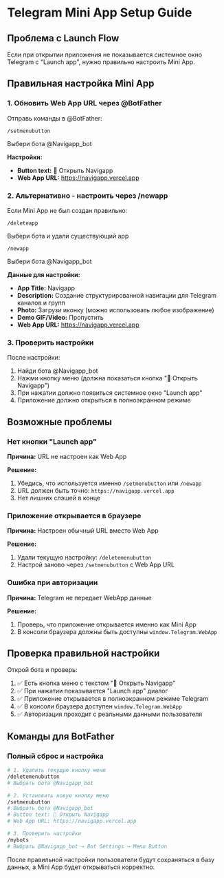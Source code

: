 # Telegram Mini App Setup Guide

## Проблема с Launch Flow

Если при открытии приложения не показывается системное окно Telegram с "Launch app", нужно правильно настроить Mini App.

## Правильная настройка Mini App

### 1. Обновить Web App URL через @BotFather

Отправь команды в @BotFather:

```
/setmenubutton
```

Выбери бота @Navigapp_bot

**Настройки:**
- **Button text:** 🚀 Открыть Navigapp
- **Web App URL:** https://navigapp.vercel.app

### 2. Альтернативно - настроить через /newapp

Если Mini App не был создан правильно:

```
/deleteapp
```
Выбери бота и удали существующий app

```
/newapp
```
Выбери бота @Navigapp_bot

**Данные для настройки:**
- **App Title:** Navigapp
- **Description:** Создание структурированной навигации для Telegram каналов и групп
- **Photo:** Загрузи иконку (можно использовать любое изображение)
- **Demo GIF/Video:** Пропустить
- **Web App URL:** https://navigapp.vercel.app

### 3. Проверить настройки

После настройки:

1. Найди бота @Navigapp_bot
2. Нажми кнопку меню (должна показаться кнопка "🚀 Открыть Navigapp")
3. При нажатии должно появиться системное окно "Launch app"
4. Приложение должно открыться в полноэкранном режиме

## Возможные проблемы

### Нет кнопки "Launch app"

**Причина:** URL не настроен как Web App

**Решение:**
1. Убедись, что используется именно `/setmenubutton` или `/newapp`
2. URL должен быть точно: `https://navigapp.vercel.app`
3. Нет лишних слэшей в конце

### Приложение открывается в браузере

**Причина:** Настроен обычный URL вместо Web App

**Решение:**
1. Удали текущую настройку: `/deletemenubutton`
2. Настрой заново через `/setmenubutton` с Web App URL

### Ошибка при авторизации

**Причина:** Telegram не передает WebApp данные

**Решение:**
1. Проверь, что приложение открывается именно как Mini App
2. В консоли браузера должны быть доступны `window.Telegram.WebApp`

## Проверка правильной настройки

Открой бота и проверь:

1. ✅ Есть кнопка меню с текстом "🚀 Открыть Navigapp"
2. ✅ При нажатии показывается "Launch app" диалог
3. ✅ Приложение открывается в полноэкранном режиме Telegram
4. ✅ В консоли браузера доступен `window.Telegram.WebApp`
5. ✅ Авторизация проходит с реальными данными пользователя

## Команды для BotFather

### Полный сброс и настройка

```bash
# 1. Удалить текущую кнопку меню
/deletemenubutton
# Выбрать бота @Navigapp_bot

# 2. Установить новую кнопку меню
/setmenubutton
# Выбрать бота @Navigapp_bot
# Button text: 🚀 Открыть Navigapp
# Web App URL: https://navigapp.vercel.app

# 3. Проверить настройки
/mybots
# Выбрать @Navigapp_bot → Bot Settings → Menu Button
```

После правильной настройки пользователи будут сохраняться в базу данных, а Mini App будет открываться корректно.